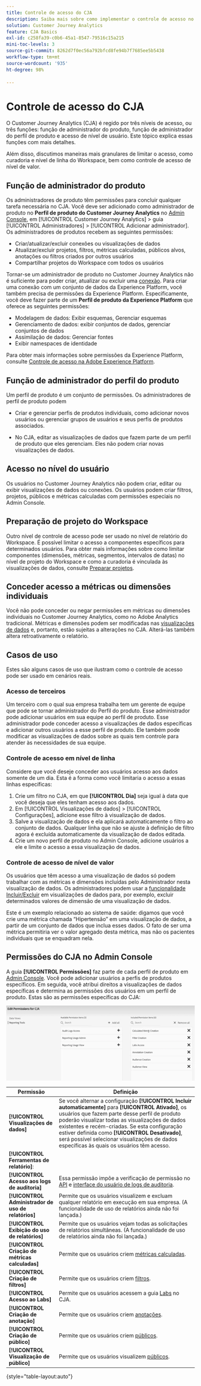 ```yaml
---
title: Controle de acesso do CJA
description: Saiba mais sobre como implementar o controle de acesso no CJA.
solution: Customer Journey Analytics
feature: CJA Basics
exl-id: c258fa39-c0b6-45a1-8547-79516c15a215
mini-toc-levels: 3
source-git-commit: 8262d7f0ec56a792bfcd8fe94b7f7685ee5b5438
workflow-type: tm+mt
source-wordcount: '935'
ht-degree: 98%

---
```


# Controle de acesso do CJA

O Customer Journey Analytics (CJA) é regido por três níveis de acesso, ou três funções: função de administrador do produto, função de administrador do perfil de produto e acesso de nível de usuário. Este tópico explica essas funções com mais detalhes.

Além disso, discutimos maneiras mais granulares de limitar o acesso, como curadoria e nível de linha do Workspace, bem como controle de acesso de nível de valor.

## Função de administrador do produto

Os administradores de produto têm permissões para concluir qualquer tarefa necessária no CJA. Você deve ser adicionado como administrador de produto no **Perfil de produto do Customer Journey Analytics** no [Admin Console](https://adminconsole.adobe.com/enterprise/), em [!UICONTROL Customer Journey Analytics] > guia [!UICONTROL Administradores] > [!UICONTROL Adicionar administrador]. Os administradores de produtos recebem as seguintes permissões:

* Criar/atualizar/excluir conexões ou visualizações de dados
* Atualizar/excluir projetos, filtros, métricas calculadas, públicos alvos, anotações ou filtros criados por outros usuários
* Compartilhar projetos do Workspace com todos os usuários

Tornar-se um administrador de produto no Customer Journey Analytics não é suficiente para poder criar, atualizar ou excluir uma [conexão](/help/connections/overview.md). Para criar uma conexão com um conjunto de dados da Experience Platform, você também precisa de permissões da Experience Platform. Especificamente, você deve fazer parte de um **Perfil de produto da Experience Platform** que oferece as seguintes permissões:

* Modelagem de dados: Exibir esquemas, Gerenciar esquemas
* Gerenciamento de dados: exibir conjuntos de dados, gerenciar conjuntos de dados
* Assimilação de dados: Gerenciar fontes
* Exibir namespaces de identidade

Para obter mais informações sobre permissões da Experience Platform, consulte [Controle de acesso na Adobe Experience Platform](https://experienceleague.adobe.com/docs/experience-platform/access-control/home.html?lang=pt-BR).

## Função de administrador do perfil do produto

Um perfil de produto é um conjunto de permissões. Os administradores de perfil de produto podem

* Criar e gerenciar perfis de produtos individuais, como adicionar novos usuários ou gerenciar grupos de usuários e seus perfis de produtos associados.

* No CJA, editar as visualizações de dados que fazem parte de um perfil de produto que eles gerenciam. Eles não podem criar novas visualizações de dados.

## Acesso no nível do usuário

Os usuários no Customer Journey Analytics não podem criar, editar ou exibir visualizações de dados ou conexões. Os usuários podem criar filtros, projetos, públicos e métricas calculadas com permissões especiais no Admin Console.

## Preparação de projeto do Workspace

Outro nível de controle de acesso pode ser usado no nível de relatório do Workspace. É possível limitar o acesso a componentes específicos para determinados usuários. Para obter mais informações sobre como limitar componentes (dimensões, métricas, segmentos, intervalos de datas) no nível de projeto do Workspace e como a curadoria é vinculada às visualizações de dados, consulte [Preparar projetos](/help/analysis-workspace/curate-share/curate.md).

## Conceder acesso a métricas ou dimensões individuais

Você não pode conceder ou negar permissões em métricas ou dimensões individuais no Customer Journey Analytics, como no Adobe Analytics tradicional. Métricas e dimensões podem ser modificadas nas [visualizações de dados](/help/data-views/data-views.md) e, portanto, estão sujeitas a alterações no CJA. Alterá-las também altera retroativamente o relatório.

## Casos de uso

Estes são alguns casos de uso que ilustram como o controle de acesso pode ser usado em cenários reais.

### Acesso de terceiros

Um terceiro com o qual sua empresa trabalha tem um gerente de equipe que pode se tornar administrador do Perfil do produto. Esse administrador pode adicionar usuários em sua equipe ao perfil de produto. Esse administrador pode conceder acesso a visualizações de dados específicas e adicionar outros usuários a esse perfil de produto. Ele também pode modificar as visualizações de dados sobre as quais tem controle para atender às necessidades de sua equipe.

### Controle de acesso em nível de linha

Considere que você deseje conceder aos usuários acesso aos dados somente de um dia. Esta é a forma como você limitaria o acesso a essas linhas específicas:

1. Crie um filtro no CJA, em que **[!UICONTROL Dia]** seja igual à data que você deseja que eles tenham acesso aos dados.
1. Em [!UICONTROL Visualizações de dados] > [!UICONTROL Configurações], adicione esse filtro à visualização de dados.
1. Salve a visualização de dados e ela aplicará automaticamente o filtro ao conjunto de dados. Qualquer linha que não se ajuste à definição de filtro agora é excluída automaticamente da visualização de dados editada.
1. Crie um novo perfil de produto no Admin Console, adicione usuários a ele e limite o acesso a essa visualização de dados.

### Controle de acesso de nível de valor

Os usuários que têm acesso a uma visualização de dados só podem trabalhar com as métricas e dimensões incluídas pelo Administrador nesta visualização de dados. Os administradores podem usar a [funcionalidade Incluir/Excluir](/help/data-views/component-settings/include-exclude-values.md) em visualizações de dados para, por exemplo, excluir determinados valores de dimensão de uma visualização de dados.

Este é um exemplo relacionado ao sistema de saúde: digamos que você crie uma métrica chamada “Hipertensão” em uma visualização de dados, a partir de um conjunto de dados que inclua esses dados. O fato de ser uma métrica permitiria ver o valor agregado desta métrica, mas não os pacientes individuais que se enquadram nela.

## Permissões do CJA no Admin Console

A guia **[!UICONTROL Permissões]** faz parte de cada perfil de produto em [Admin Console](https://adminconsole.adobe.com/enterprise/). Você pode adicionar usuários a perfis de produtos específicos. Em seguida, você atribui direitos a visualizações de dados específicas e determina as permissões dos usuários em um perfil de produto. Estas são as permissões específicas do CJA:

![permissões do Admin Console](assets/permissions.png)

| Permissão | Definição |
| --- | --- |
| **[!UICONTROL Visualizações de dados]** | Se você alternar a configuração **[!UICONTROL Incluir automaticamente]** para **[!UICONTROL Ativado]**, os usuários que fazem parte desse perfil de produto poderão visualizar todas as visualizações de dados existentes e recém-criadas. Se esta configuração estiver definida como **[!UICONTROL Desativado]**, será possível selecionar visualizações de dados específicas às quais os usuários têm acesso. |
| **[!UICONTROL Ferramentas de relatório]**: |  |
| **[!UICONTROL Acesso aos logs de auditoria]** | Essa permissão impõe a verificação de permissão no [API](https://adobe.io/cja-apis/docs/endpoints/auditlogs/) e [interface do usuário de logs de auditoria](/help/privacy/audit-log.md). |
| **[!UICONTROL Administrador de uso de relatórios]** | Permite que os usuários visualizem e excluam qualquer relatório em execução em sua empresa. (A funcionalidade de uso de relatórios ainda não foi lançada.) |
| **[!UICONTROL Exibição do uso de relatórios]** | Permite que os usuários vejam todas as solicitações de relatórios simultâneas. (A funcionalidade de uso de relatórios ainda não foi lançada.) |
| **[!UICONTROL Criação de métricas calculadas]** | Permite que os usuários criem [métricas calculadas](/help/components/calc-metrics/calc-metr-overview.md). |
| **[!UICONTROL Criação de filtros]** | Permite que os usuários criem [filtros](/help/components/filters/filters-overview.md). |
| **[!UICONTROL Acesso ao Labs]** | Permite que os usuários acessem a guia [Labs](/help/labs/labs.md) no CJA. |
| **[!UICONTROL Criação de anotação]** | Permite que os usuários criem [anotações](/help/components/annotations/overview.md). |
| **[!UICONTROL Criação de público]** | Permite que os usuários criem [públicos](/help/components/audiences/audiences-overview.md). |
| **[!UICONTROL Visualização de público]** | Permite que os usuários visualizem [públicos](/help/components/audiences/audiences-overview.md). |

{style=&quot;table-layout:auto&quot;}
